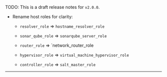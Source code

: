 
TODO: This is a draft release notes for `v2.0.0`.

*   Rename host roles for clarity:

    *   `resolver_role` => `hostname_resolver_role`

    *   `sonar_qube_role` => `sonarqube_server_role`

    *   `router_role` => `network_router_role

    *   `hypervisor_role` => `virtual_machine_hypervisor_role`

    *   `controller_role` => `salt_master_role`

---

